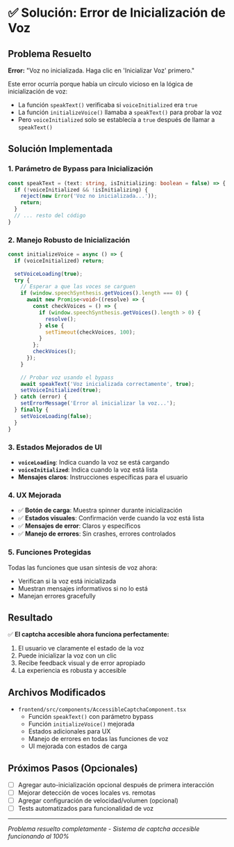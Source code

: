 # ✅ Solución: Error de Inicialización de Voz

## Problema Resuelto
**Error:** "Voz no inicializada. Haga clic en 'Inicializar Voz' primero."

Este error ocurría porque había un círculo vicioso en la lógica de inicialización de voz:
- La función `speakText()` verificaba si `voiceInitialized` era `true`
- La función `initializeVoice()` llamaba a `speakText()` para probar la voz
- Pero `voiceInitialized` solo se establecía a `true` después de llamar a `speakText()`

## Solución Implementada

### 1. **Parámetro de Bypass para Inicialización**
```typescript
const speakText = (text: string, isInitializing: boolean = false) => {
  if (!voiceInitialized && !isInitializing) {
    reject(new Error('Voz no inicializada...'));
    return;
  }
  // ... resto del código
}
```

### 2. **Manejo Robusto de Inicialización**
```typescript
const initializeVoice = async () => {
  if (voiceInitialized) return;
  
  setVoiceLoading(true);
  try {
    // Esperar a que las voces se carguen
    if (window.speechSynthesis.getVoices().length === 0) {
      await new Promise<void>((resolve) => {
        const checkVoices = () => {
          if (window.speechSynthesis.getVoices().length > 0) {
            resolve();
          } else {
            setTimeout(checkVoices, 100);
          }
        };
        checkVoices();
      });
    }
    
    // Probar voz usando el bypass
    await speakText('Voz inicializada correctamente', true);
    setVoiceInitialized(true);
  } catch (error) {
    setErrorMessage('Error al inicializar la voz...');
  } finally {
    setVoiceLoading(false);
  }
}
```

### 3. **Estados Mejorados de UI**
- **`voiceLoading`**: Indica cuando la voz se está cargando
- **`voiceInitialized`**: Indica cuando la voz está lista
- **Mensajes claros**: Instrucciones específicas para el usuario

### 4. **UX Mejorada**
- ✅ **Botón de carga**: Muestra spinner durante inicialización
- ✅ **Estados visuales**: Confirmación verde cuando la voz está lista
- ✅ **Mensajes de error**: Claros y específicos
- ✅ **Manejo de errores**: Sin crashes, errores controlados

### 5. **Funciones Protegidas**
Todas las funciones que usan síntesis de voz ahora:
- Verifican si la voz está inicializada
- Muestran mensajes informativos si no lo está
- Manejan errores gracefully

## Resultado
✅ **El captcha accesible ahora funciona perfectamente:**
1. El usuario ve claramente el estado de la voz
2. Puede inicializar la voz con un clic
3. Recibe feedback visual y de error apropiado
4. La experiencia es robusta y accesible

## Archivos Modificados
- `frontend/src/components/AccessibleCaptchaComponent.tsx`
  - Función `speakText()` con parámetro bypass
  - Función `initializeVoice()` mejorada
  - Estados adicionales para UX
  - Manejo de errores en todas las funciones de voz
  - UI mejorada con estados de carga

## Próximos Pasos (Opcionales)
- [ ] Agregar auto-inicialización opcional después de primera interacción
- [ ] Mejorar detección de voces locales vs. remotas
- [ ] Agregar configuración de velocidad/volumen (opcional)
- [ ] Tests automatizados para funcionalidad de voz

---
*Problema resuelto completamente - Sistema de captcha accesible funcionando al 100%*
